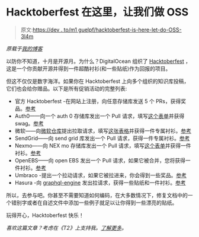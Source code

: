 # Hacktoberfest 在这里，让我们做 OSS

> 原文:[https://dev . to/m1 guelpf/hacktoberfest-is-here-let-do-OSS-3l4m](https://dev.to/m1guelpf/hacktoberfest-is-here-lets-do-oss-3l4m)

*原载于[我的博客](https://miguelpiedrafita.com/hacktoberfest-2018/)*

以防你不知道，十月是开源月。为什么？DigitalOcean 组织了 [Hacktoberfest](https://hacktoberfest.digitalocean.com) ，这是一个你贡献开源并得到一件超酷衬衫(和一些贴纸)作为回报的项目。

但这不仅仅是数字海洋。如果你在 Hacktoberfest 上向多个组织的知识库投稿，它们也会给你赠品。以下是所有促销活动的完整列表:

*   官方 Hacktoberfest -在网站上注册，向任意存储库发送 5 个 PRs，获得奖品。[参考](https://hacktoberfest.digitalocean.com/)
*   Auth0——向一个 auth 0 存储库发出一个 Pull 请求，填写[这个表单](https://goo.gl/forms/sNo604XkIMhCX8i03)并获得 swag。[参考](https://auth0.com/blog/celebrate-hacktoberfest-with-auth0/)
*   微软——向[微软仓库](https://opensource.microsoft.com/)提出拉取请求，填写[这张表格](https://aka.ms/hacktoberfestshirt)并获得一件专属衬衫。[参考](https://open.microsoft.com/2018/09/30/join-hacktoberfest-2018-celebration-microsoft/)
*   SendGrid——向 send grid 库发出一个 Pull 请求，获得一件专属衬衫。[参考](https://sendgrid.com/blog/hacktoberfest-2018-has-arrived/)
*   Nexmo——向 NEX mo 存储库发出一个 Pull 请求，填写[这个表单](https://goo.gl/forms/QCH6QEUQLZ47dweT2)并获得一件衬衫。[参考](https://www.nexmo.com/blog/2018/10/09/join-nextoberfest-tis-the-season-to-be-hacking-dr/)
*   OpenEBS——向 open EBS 发出一个 Pull 请求，如果它被合并，您将获得一件衬衫。[参考](https://blog.openebs.io/celebrate-hacktoberfest-2018-with-openebs-206daa1d653c)
*   Umbraco -提出一个拉动请求，如果它被拉进来，你会得到一些奖品。[参考](https://umbraco.com/blog/happy-hacktoberfest/)
*   Hasura -向 [graphql-engine](https://github.com/hasura/graphql-engine) 发出拉请求，获得一些贴纸和一件衬衫。[参考](https://blog.hasura.io/announcing-hacktoberfest-2018-with-hasura-621045dc9560)

所以，去参与吧。你甚至不需要知道如何编码，在大多数情况下，修复文档中的一个错别字或者在自述文件中添加一些例子就足以让你得到一些漂亮的贴纸。

玩得开心，Hacktoberfest 快乐！

*喜欢这篇文章？考虑在《T2》上支持我。[了解更多](https://miguelpiedrafita.com/patreon)。*